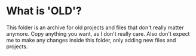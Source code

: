 <h1>What is 'OLD'?</h1>

This folder is an archive for old projects and files that don't really matter anymore. Copy anything you want, as I don't really care.
Also don't expect me to make any changes inside this folder, only adding new files and projects.
